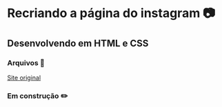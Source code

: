 # Recriando a página do instagram :camera:

## Desenvolvendo em HTML e CSS

### Arquivos :file_folder:

[Código original no GitHub ]: https://github.com/SpruceGabriela/instagram-dio	"Desafio DIO"

[Site original](https://www.instagram.com/)

### Em construção :pencil2:


